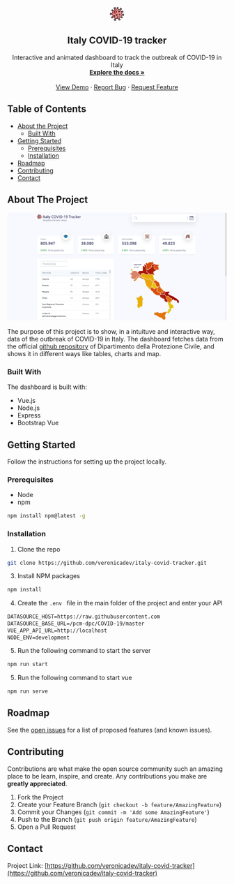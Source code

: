 <p align="center">
<img src="https://raw.githubusercontent.com/veronicadev/italy-covid-tracker/master/public/favicon.png" alt="Logo">
</p>
<h2 align="center"> Italy COVID-19 tracker</h2>
  <p align="center">
    Interactive and animated dashboard to track the outbreak of COVID-19 in Italy
    <br />
    <a href="https://github.com/veronicadev/italy-covid-tracker"><strong>Explore the docs »</strong></a>
    <br />
    <br />
    <a href="https://github.com/veronicadev/italy-covid-tracker">View Demo</a>
    ·
    <a href="https://github.com/veronicadev/italy-covid-tracker/issues">Report Bug</a>
    ·
    <a href="https://github.com/veronicadev/italy-covid-tracker/issues">Request Feature</a>
  </p>


<!-- TABLE OF CONTENTS -->
## Table of Contents

* [About the Project](#about-the-project)
  * [Built With](#built-with)
* [Getting Started](#getting-started)
  * [Prerequisites](#prerequisites)
  * [Installation](#installation)
* [Roadmap](#roadmap)
* [Contributing](#contributing)
* [Contact](#contact)

 
## About The Project

![Italy covid-19 tracker](public/dashboard_screenshot.png)

The purpose of this project is to show, in a intuituve and interactive way, data of the outbreak of COVID-19 in Italy. The dashboard fetches data from the official <a target="_blank" href="https://github.com/pcm-dpc/COVID-19">github repository</a> of Dipartimento della Protezione Civile, and shows it in different ways like tables, charts and map.


### Built With
The dashboard is built with:
* Vue.js
* Node.js
* Express
* Bootstrap Vue



## Getting Started

Follow the instructions for setting up the project locally.

### Prerequisites

* Node
* npm
```sh
npm install npm@latest -g
```

### Installation

1. Clone the repo
```sh
git clone https://github.com/veronicadev/italy-covid-tracker.git
```
3. Install NPM packages
```sh
npm install
```
4. Create the ```.env ``` file in the main folder of the project and enter your API
```.env
DATASOURCE_HOST=https://raw.githubusercontent.com
DATASOURCE_BASE_URL=/pcm-dpc/COVID-19/master
VUE_APP_API_URL=http://localhost
NODE_ENV=development
```
5. Run the following command to start the server
```sh
npm run start
```
5. Run the following command to start vue
```sh
npm run serve
```
## Roadmap

See the [open issues](https://github.com/veronicadev/italy-covid-tracker/issues) for a list of proposed features (and known issues).



## Contributing

Contributions are what make the open source community such an amazing place to be learn, inspire, and create. Any contributions you make are **greatly appreciated**.

1. Fork the Project
2. Create your Feature Branch (`git checkout -b feature/AmazingFeature`)
3. Commit your Changes (`git commit -m 'Add some AmazingFeature'`)
4. Push to the Branch (`git push origin feature/AmazingFeature`)
5. Open a Pull Request


## Contact

Project Link: [https://github.com/veronicadev/italy-covid-tracker](https://github.com/veronicadev/italy-covid-tracker)
